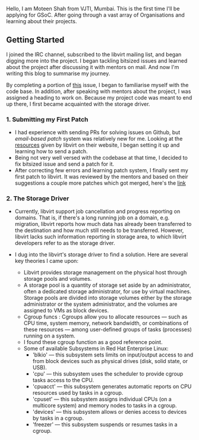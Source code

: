 Hello, I am Moteen Shah from VJTI, Mumbai. This is the first time I'll be applying for GSoC. After going through a vast array of Organisations and learning about their projects.

## Getting Started

I joined the IRC channel, subscribed to the libvirt mailing list, and began digging more into the project. I began tackling bitsized issues and learned about the project after discussing it with mentors on mail. And now I'm writing this blog to summarise my journey.

By completing a portion of [this](https://gitlab.com/libvirt/libvirt/-/issues/7) issue, I began to familiarise myself with the code base.
In addition, after speaking with mentors about the project, I was assigned a heading to work on.
Because my project code was meant to end up there, I first became acquainted with the storage driver.

### 1. Submitting my First Patch 
- I had experience with sending PRs for solving issues on Github, but *email-based patch* system was relatively new for me.
  Looking at the [resources](https://libvirt.org/hacking.html) given by libvirt on their website, I began setting it up and learning how to send a patch.
- Being not very well versed with the codebase at that time, I decided to fix bitsized issue and send a patch for it.
- After correcting few errors and learning patch system, I finally sent my first patch to libvirt. It was reviewed by the mentors and based on their suggestions a couple more patches which got merged, here's the [link](https://listman.redhat.com/archives/libvir-list/2022-April/230013.html)
 
### 2. The Storage Driver
* Currently, libvirt support job cancellation and progress reporting on domains. That is, if there's a long running job on a domain, e.g. migration, libvirt reports how much data has already been transferred to the destination and how much still needs to be transferred. However, libvirt lacks such information reporting in storage area, to which libvirt developers refer to as the storage driver. 

* I dug into the libvirt's storage driver to find a solution. Here are several key theories I came upon:
    * Libvirt provides storage management on the physical host through storage pools and volumes.
    * A storage pool is a quantity of storage set aside by an administrator, often a dedicated storage administrator, for use by virtual machines. Storage pools are divided into storage volumes either by the storage administrator or the system administrator, and the volumes are assigned to VMs as block devices.
    * Cgroup funcs : Cgroups allow you to allocate resources — such as CPU time, system memory, network bandwidth, or combinations of these resources — among user-defined groups of tasks (processes) running on a system. 
    * I found these cgroup function as a good reference point.
    * Some of available Subsystems in Red Hat Enterprise Linux: 
        * 'blkio' — this subsystem sets limits on input/output access to and from block devices such as physical drives (disk, solid state, or USB).
        * 'cpu' — this subsystem uses the scheduler to provide cgroup tasks access to the CPU.
        * 'cpuacct' — this subsystem generates automatic reports on CPU resources used by tasks in a cgroup.
        * 'cpuset'  — this subsystem assigns individual CPUs (on a multicore system) and memory nodes to tasks in a cgroup.
        * 'devices' — this subsystem allows or denies access to devices by tasks in a cgroup.
        * 'freezer' — this subsystem suspends or resumes tasks in a cgroup.

